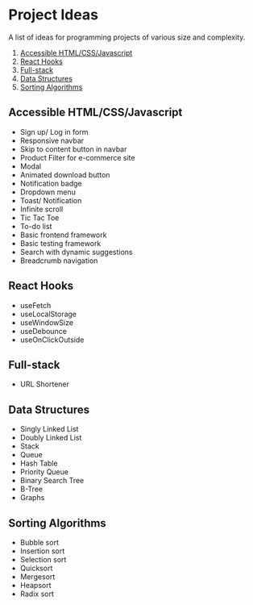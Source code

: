 # Project Ideas

A list of ideas for programming projects of various size and complexity.

1. [Accessible HTML/CSS/Javascript](#accessible-html/css)
2. [React Hooks](#react-hooks)
3. [Full-stack](#full-stack)
4. [Data Structures](#data-structures)
5. [Sorting Algorithms](#sorting-algorithms)

## Accessible HTML/CSS/Javascript

- Sign up/ Log in form
- Responsive navbar
- Skip to content button in navbar
- Product Filter for e-commerce site
- Modal
- Animated download button
- Notification badge
- Dropdown menu
- Toast/ Notification
- Infinite scroll
- Tic Tac Toe
- To-do list
- Basic frontend framework
- Basic testing framework
- Search with dynamic suggestions
- Breadcrumb navigation

## React Hooks

- useFetch
- useLocalStorage
- useWindowSize
- useDebounce
- useOnClickOutside

## Full-stack

- URL Shortener

## Data Structures

- Singly Linked List
- Doubly Linked List
- Stack
- Queue
- Hash Table
- Priority Queue
- Binary Search Tree
- B-Tree
- Graphs

## Sorting Algorithms

- Bubble sort
- Insertion sort
- Selection sort
- Quicksort
- Mergesort
- Heapsort
- Radix sort
